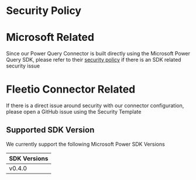 # Security Policy

# Microsoft Related
Since our Power Query Connector is built directly using the Microsoft Power Query SDK, please refer to their [security policy](https://github.com/microsoft/vscode-powerquery-sdk/blob/main/SECURITY.md) if there is an SDK related security issue

# Fleetio Connector Related
If there is a direct issue around security with our connector configuration, please open a GitHub issue using the Security Template

## Supported SDK Version

We currently support the following Microsoft Power SDK Versions

|   SDK Versions  |
| --------------- |
|     v0.4.0      |


